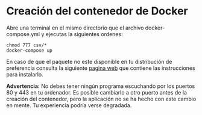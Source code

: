 # Creación del contenedor de Docker

Abre una terminal en el mismo directorio que el archivo docker-compose.yml y ejecutas la siguientes ordenes:

```shell
chmod 777 csv/*
docker-compose up
```

En caso de que el paquete no este disponible en tu distribución de preferencia consulta la siguiente [pagina web](https://docs.docker.com/compose/install/) que contiene las instrucciones para instalarlo.



**Advertencia:** No debes tener ningún programa escuchando por los puertos 80 y 443 en tu ordenador. Es posible cambiarlo a otro puerto antes de la creación del contenedor, pero la aplicación no se ha hecho con este cambio en mente. Tu experiencia podría verse degradada.

